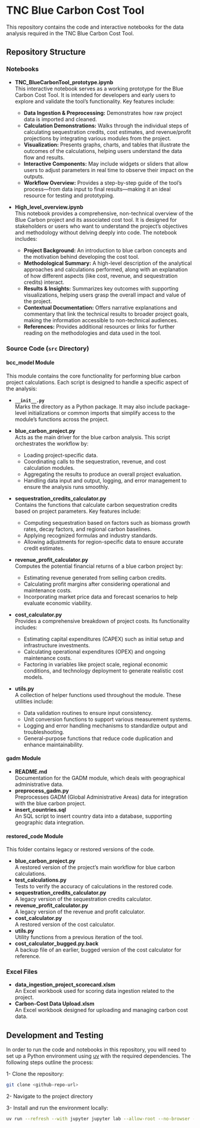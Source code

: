 # TNC Blue Carbon Cost Tool

This repository contains the code and interactive notebooks for the data analysis required in the TNC Blue Carbon Cost Tool. 

## Repository Structure

### Notebooks

- **TNC_BlueCarbonTool_prototype.ipynb**  
  This interactive notebook serves as a working prototype for the Blue Carbon Cost Tool. It is intended for developers and early users to explore and validate the tool’s functionality. Key features include:  
  - **Data Ingestion & Preprocessing:** Demonstrates how raw project data is imported and cleaned.  
  - **Calculation Demonstrations:** Walks through the individual steps of calculating sequestration credits, cost estimates, and revenue/profit projections by integrating various modules from the project.  
  - **Visualization:** Presents graphs, charts, and tables that illustrate the outcomes of the calculations, helping users understand the data flow and results.  
  - **Interactive Components:** May include widgets or sliders that allow users to adjust parameters in real time to observe their impact on the outputs.  
  - **Workflow Overview:** Provides a step-by-step guide of the tool’s process—from data input to final results—making it an ideal resource for testing and prototyping.

- **High_level_overview.ipynb**  
  This notebook provides a comprehensive, non-technical overview of the Blue Carbon project and its associated cost tool. It is designed for stakeholders or users who want to understand the project’s objectives and methodology without delving deeply into code. The notebook includes:  
  - **Project Background:** An introduction to blue carbon concepts and the motivation behind developing the cost tool.  
  - **Methodological Summary:** A high-level description of the analytical approaches and calculations performed, along with an explanation of how different aspects (like cost, revenue, and sequestration credits) interact.  
  - **Results & Insights:** Summarizes key outcomes with supporting visualizations, helping users grasp the overall impact and value of the project.  
  - **Contextual Documentation:** Offers narrative explanations and commentary that link the technical results to broader project goals, making the information accessible to non-technical audiences.  
  - **References:** Provides additional resources or links for further reading on the methodologies and data used in the tool.

### Source Code (`src` Directory)

#### bcc_model Module

This module contains the core functionality for performing blue carbon project calculations. Each script is designed to handle a specific aspect of the analysis:

- **`__init__.py`**  
  Marks the directory as a Python package. It may also include package-level initializations or common imports that simplify access to the module’s functions across the project.

- **blue_carbon_project.py**  
  Acts as the main driver for the blue carbon analysis. This script orchestrates the workflow by:
  - Loading project-specific data.
  - Coordinating calls to the sequestration, revenue, and cost calculation modules.
  - Aggregating the results to produce an overall project evaluation.
  - Handling data input and output, logging, and error management to ensure the analysis runs smoothly.

- **sequestration_credits_calculator.py**  
  Contains the functions that calculate carbon sequestration credits based on project parameters. Key features include:
  - Computing sequestration based on factors such as biomass growth rates, decay factors, and regional carbon baselines.
  - Applying recognized formulas and industry standards.
  - Allowing adjustments for region-specific data to ensure accurate credit estimates.

- **revenue_profit_calculator.py**  
  Computes the potential financial returns of a blue carbon project by:
  - Estimating revenue generated from selling carbon credits.
  - Calculating profit margins after considering operational and maintenance costs.
  - Incorporating market price data and forecast scenarios to help evaluate economic viability.

- **cost_calculator.py**  
  Provides a comprehensive breakdown of project costs. Its functionality includes:
  - Estimating capital expenditures (CAPEX) such as initial setup and infrastructure investments.
  - Calculating operational expenditures (OPEX) and ongoing maintenance costs.
  - Factoring in variables like project scale, regional economic conditions, and technology deployment to generate realistic cost models.

- **utils.py**  
  A collection of helper functions used throughout the module. These utilities include:
  - Data validation routines to ensure input consistency.
  - Unit conversion functions to support various measurement systems.
  - Logging and error handling mechanisms to standardize output and troubleshooting.
  - General-purpose functions that reduce code duplication and enhance maintainability.

#### gadm Module
- **README.md**  
  Documentation for the GADM module, which deals with geographical administrative data.
- **preprocess_gadm.py**  
  Preprocesses GADM (Global Administrative Areas) data for integration with the blue carbon project.
- **insert_countries.sql**  
  An SQL script to insert country data into a database, supporting geographic data integration.

#### restored_code Module
This folder contains legacy or restored versions of the code.
- **blue_carbon_project.py**  
  A restored version of the project’s main workflow for blue carbon calculations.
- **test_calculations.py**  
  Tests to verify the accuracy of calculations in the restored code.
- **sequestration_credits_calculator.py**  
  A legacy version of the sequestration credits calculator.
- **revenue_profit_calculator.py**  
  A legacy version of the revenue and profit calculator.
- **cost_calculator.py**  
  A restored version of the cost calculator.
- **utils.py**  
  Utility functions from a previous iteration of the tool.
- **cost_calculator_bugged.py.back**  
  A backup file of an earlier, bugged version of the cost calculator for reference.

### Excel Files
- **data_ingestion_project_scorecard.xlsm**  
  An Excel workbook used for scoring data ingestion related to the project.
- **Carbon-Cost Data Upload.xlsm**  
  An Excel workbook designed for uploading and managing carbon cost data.

## Development and Testing

In order to run the code and notebooks in this repository, you will need to set up a Python environment using [uv](https://docs.astral.sh/uv/) with the required dependencies. The following steps outline the process:

1- Clone the repository:

```bash
git clone <github-repo-url>
```

2- Navigate to the project directory

3- Install and run the environment locally:

```bash
uv run --refresh --with jupyter jupyter lab --allow-root --no-browser --ServerApp.disable_check_xsrf=True --ServerApp.allow_remote_access=True --ServerApp.token='' --ServerApp.password=''  --ServerApp.port=<notebook port: 8887>
```
